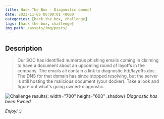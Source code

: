 ```yaml
---
title: Hack The Box - Diagnostic owned!
date: 2023-11-05 00:00:01 +0000
categories: [hack the box, challenge]
tags: [hack the box, challenge]
img_path: /assets/img/posts/
---
```


## Description

> Our SOC has identified numerous phishing emails coming in claiming to have a document about an upcoming round of layoffs in the company. The emails all contain a link to diagnostic.htb/layoffs.doc. The DNS for that domain has since stopped resolving, but the server is still hosting the malicious document (your docker). Take a look and figure out what's going owned-diagnostic.

![Challenge results](owned-diagnostic.png){: width="700" height="600" .shadow}
_Diagnostic has been Pwned_

_Enjoy! ;)_
